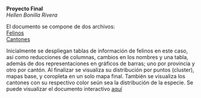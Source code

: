 **Proyecto Final**  
*Hellen Bonilla Rivera*


El documento se compone de dos archivos:  
[Felinos](https://www.gbif.org/occurrence/download/0141580-220831081235567)  
[Cantones](https://www.snitcr.go.cr/ico_servicios_ogc_info?k=bm9kbzo6NDA=&nombre=SINAC)

Inicialmente se despliegan tablas de información de felinos en este caso, así como reducciones de columnas, cambios en los nombres y una tabla, además de dos representaciones en gráficos de barras; uno por provincia y otro por cantón. Al finalizar se visualiza su distribución por puntos (cluster), mapas base, y coropleta en un solo mapa final. También se visualiza los cantones con su respectivo color seún sea la distribución de la especie. Se puede visualizar el documento interactivo [aquí](https://hellenbonilla-proyecto-f-final-xtnbu4.streamlit.app/)

